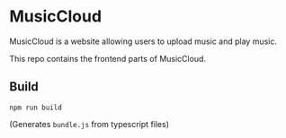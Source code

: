 # MusicCloud

MusicCloud is a website allowing users to upload music and play music.

This repo contains the frontend parts of MusicCloud.

## Build

```
npm run build
```
(Generates `bundle.js` from typescript files)
